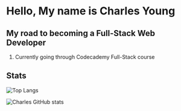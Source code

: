# Hello, My name is Charles Young

## My road to becoming a Full-Stack Web Developer
1. Currently going through Codecademy Full-Stack course 

## Stats
![Top Langs](https://github-readme-stats.vercel.app/api/top-langs/?username=Youngpwd&theme=radical)

![Charles GitHub stats](https://github-readme-stats.vercel.app/api?username=Youngpwd&theme=radical&show_icons=true)
